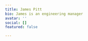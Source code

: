 ```yaml
---
title: James Pitt
bio: James is an engineering manager
avatar: ''
social: []
featured: false

---
```

